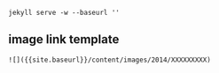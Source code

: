     jekyll serve -w --baseurl ''


## image link template

    ![]({{site.baseurl}}/content/images/2014/XXXXXXXXX)
